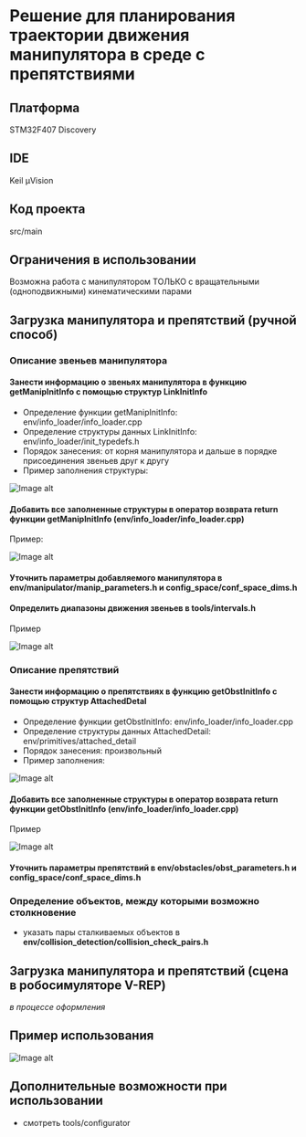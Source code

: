 # Решение для планирования траектории движения манипулятора в среде с препятствиями
## Платформа
STM32F407 Discovery
## IDE
Keil µVision
## Код проекта
src/main
## Ограничения в использовании
Возможна работа с манипулятором ТОЛЬКО с вращательными (одноподвижными) кинематическими парами
## Загрузка манипулятора и препятствий (ручной способ)
### Описание звеньев манипулятора
#### Занести информацию о звеньях манипулятора в функцию getManipInitInfo с помощью структур LinkInitInfo
- Определение функции getManipInitInfo: env/info_loader/info_loader.cpp
- Определение структуры данных LinkInitInfo: env/info_loader/init_typedefs.h
- Порядок занесения: от корня манипулятора и дальше в порядке присоединения звеньев друг к другу
- Пример заполнения структуры:

![Image alt](https://github.com/SibiryakovVictor/training_release_rep/raw/master/link_init_info_example.png)

#### Добавить все заполненные структуры в оператор возврата return функции getManipInitInfo (env/info_loader/info_loader.cpp)

Пример:

![Image alt](https://github.com/SibiryakovVictor/training_release_rep/raw/master/getManipInitInfo_return_example.png)

#### Уточнить параметры добавляемого манипулятора в env/manipulator/manip_parameters.h и config_space/conf_space_dims.h

#### Определить диапазоны движения звеньев в tools/intervals.h

Пример

![Image alt](https://github.com/SibiryakovVictor/training_release_rep/raw/master/ranges_motion_example.png)

### Описание препятствий
#### Занести информацию о препятствиях в функцию getObstInitInfo с помощью структур AttachedDetal
- Определение функции getObstInitInfo: env/info_loader/info_loader.cpp
- Определение структуры данных AttachedDetail: env/primitives/attached_detail
- Порядок занесения: произвольный
- Пример заполнения:

![Image alt](https://github.com/SibiryakovVictor/training_release_rep/raw/master/attached_detail_example.png)

#### Добавить все заполненные структуры в оператор возврата return функции getObstInitInfo (env/info_loader/info_loader.cpp)

Пример

![Image alt](https://github.com/SibiryakovVictor/training_release_rep/raw/master/getObstInitInfo_return_example.png)

#### Уточнить параметры препятствий в env/obstacles/obst_parameters.h и config_space/conf_space_dims.h

### Определение объектов, между которыми возможно столкновение

- указать пары сталкиваемых объектов в **env/collision_detection/collision_check_pairs.h**

## Загрузка манипулятора и препятствий (сцена в робосимуляторе V-REP)

*в процессе оформления*

## Пример использования

![Image alt](https://github.com/SibiryakovVictor/training_release_rep/raw/master/usage_MotionPlanner_example.png)

## Дополнительные возможности при использовании

- смотреть tools/configurator
